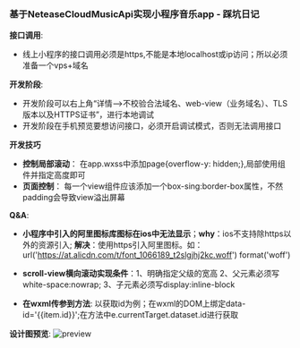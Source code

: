 ### 基于NeteaseCloudMusicApi实现小程序音乐app - 踩坑日记

**接口调用**:

+ 线上小程序的接口调用必须是https,不能是本地localhost或ip访问；所以必须准备一个vps+域名





**开发阶段**: 

+ 开发阶段可以右上角“详情-->不校验合法域名、web-view（业务域名）、TLS版本以及HTTPS证书”，进行本地调试
+ 开发阶段在手机预览要想访问接口，必须开启调试模式，否则无法调用接口

**开发技巧**
+ **控制局部滚动**： 在app.wxss中添加page{overflow-y: hidden;},局部使用<scroll-view>组件并指定高度即可
+ **页面控制**： 每一个view组件应该添加一个box-sing:border-box属性，不然padding会导致view溢出屏幕

**Q&A**:
+ **小程序中引入的阿里图标库图标在ios中无法显示**；**why**：ios不支持除https以外的资源引入; **解决**：使用https引入阿里图标。如：url('https://at.alicdn.com/t/font_1066189_t2slgjhj2kc.woff') format('woff')
  
+ **scroll-view横向滚动实现条件**：1、明确指定父级的宽高 2、父元素必须写white-space:nowrap; 3、子元素必须写display:inline-block
+ **在wxml传参到方法**: 以获取id为例；在wxml的DOM上绑定data-id='{{item.id}}';在方法中e.currentTarget.dataset.id进行获取

**设计图预览**:
![preview](https://s2.ax1x.com/2020/03/10/8P5PE9.png)

